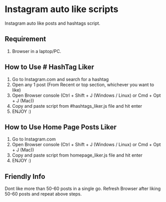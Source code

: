 # Instagram auto like scripts
Instagram auto like posts and hashtags script.

## Requirement
1. Browser in a laptop/PC.

## How to Use # HashTag Liker
1. Go to Instagram.com and search for a hashtag
2. Open any 1 post (From Recent or top section, whichever you want to like)
3. Open Browser console (Ctrl + Shift + J (Windows / Linux) or Cmd + Opt + J (Mac))
4. Copy and paste script from #hashtags_liker.js file and hit enter
5. ENJOY :)


## How to Use Home Page Posts Liker
1. Go to Instagram.com
2. Open Browser console (Ctrl + Shift + J (Windows / Linux) or Cmd + Opt + J (Mac))
3. Copy and paste script from homepage_liker.js file and hit enter
4. ENJOY :)

## Friendly Info
Dont like more than 50-60 posts in a single go. Refresh Browser after liking 50-60 posts and repeat above steps. 
